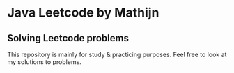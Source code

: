 # Java Leetcode by Mathijn

## Solving Leetcode problems
This repository is mainly for study & practicing purposes. Feel free to look at my solutions to problems.
